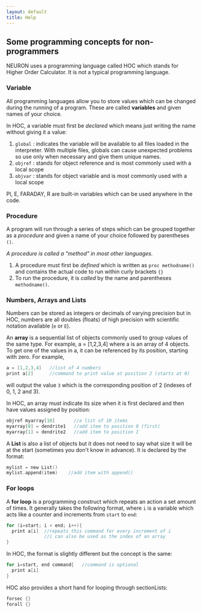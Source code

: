 ```yaml
---
layout: default
title: Help
---
```

## Some programming concepts for non-programmers

NEURON uses a programming language called HOC which stands for Higher Order Calculator.  It is not a typical programming language.

### Variable

All programming languages allow you to store values which can be changed during the running of a program. These are called **variables** and given names of your choice.

In HOC, a variable must first be *declared* which means just writing the name without giving it a value:

1. `global` : indicates the variable will be available to all files loaded in the interpreter. With multiple files, globals can cause unexpected problems so use only when necessary and give them unique names.
1. `objref` : stands for object reference and is most commonly used with a local scope
1. `objvar` : stands for object variable and is most commonly used with a local scope

PI, E, FARADAY, R are built-in variables which can be used anywhere in the code.

### Procedure

A program will run through a series of steps which can be grouped together as a *procedure* and given a name of your choice followed by parentheses `()`.  

*A procedure is called a &quot;method&quot; in most other languages.*

1. A procedure must first be *defined* which is written as `proc methodname()` and contains the actual code to run within curly brackets `{}`
1. To run the procedure, it is *called* by the name and parentheses `methodname()`.

### Numbers, Arrays and Lists

Numbers can be stored as integers or decimals of varying precision but in HOC, numbers are all doubles (floats) of high precision with scientific notation available (`e` or `E`).

An **array** is a sequential list of objects commonly used to group values of the same type. For example, a = [1,2,3,4] where a is an array of 4 objects.  To get one of the values in a, it can be referenced by its position, starting with zero. For example,

```c
a = [1,2,3,4]   //list of 4 numbers
print a[2]      //command to print value at position 2 (starts at 0)
```

will output the value `3` which is the corresponding position of 2 (indexes of 0, 1, 2 and 3).

In HOC, an array must indicate its size when it is first declared and then have values assigned by position:

```c
objref myarray[10]       //a list of 10 items
myarray[0] = dendrite1   //add item to position 0 (first)
myarray[1] = dendrite2   //add item to position 1
```

A **List** is also a list of objects but it does not need to say what size it will be at the start (sometimes you don't know in advance). It is declared by the format:

```c
mylist = new List()
mylist.append(item)    //add item with append()
```

### For loops

A **for loop** is a programming construct which repeats an action a set amount of times.
It generally takes the following format, where `i` is a variable which acts like a counter and increments from `start` to `end`:

```c
for (i=start; i < end; i++){
  print a[i]  //repeats this command for every increment of i
              //i can also be used as the index of an array
}
```

In HOC, the format is slightly different but the concept is the same:
```c
for i=start, end command{   //command is optional
  print a[i]
}
```

HOC also provides a short hand for looping through sectionLists:
```c
forsec {}
forall {}
```
